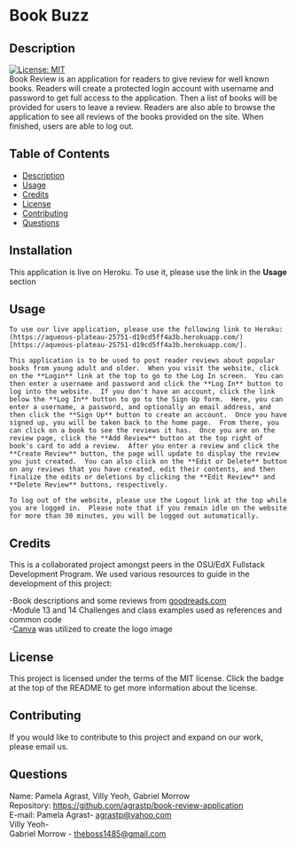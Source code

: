 # Book Buzz

  ## Description
  
  [![License: MIT](https://img.shields.io/badge/License-MIT-yellow.svg)](https://opensource.org/licenses/MIT) <br>
  Book Review is an application for readers to give review for well known books.  Readers will create a protected login account with username and password to get full access to the application. Then a list of books will be provided for users to leave a review.  Readers are also able to browse the application to see all reviews of the books provided on the site.  When finished, users are able to log out.  <br>

  ## Table of Contents 
  
  - [Description](#description)
  - [Usage](#usage)
  - [Credits](#credits)
  - [License](#license)
  - [Contributing](#contributing)
  - [Questions](#questions)


  ## Installation

  This application is live on Heroku.  To use it, please use the link in the **Usage** section

  ## Usage

    To use our live application, please use the following link to Heroku: (https://aqueous-plateau-25751-d19cd5ff4a3b.herokuapp.com/)[https://aqueous-plateau-25751-d19cd5ff4a3b.herokuapp.com/].

    This application is to be used to post reader reviews about popular books from young adult and older.  When you visit the website, click on the **Login** link at the top to go to the Log In screen.  You can then enter a username and password and click the **Log In** button to log into the website.  If you don't have an account, click the link below the **Log In** button to go to the Sign Up form.  Here, you can enter a username, a password, and optionally an email address, and then click the **Sign Up** button to create an account.  Once you have signed up, you will be taken back to the home page.  From there, you can click on a book to see the reviews it has.  Once you are on the review page, click the **Add Review** button at the top right of book's card to add a review.  After you enter a review and click the **Create Review** button, the page will update to display the review you just created.  You can also click on the **Edit or Delete** button on any reviews that you have created, edit their contents, and then finalize the edits or deletions by clicking the **Edit Review** and **Delete Review** buttons, respectively.  

    To log out of the website, please use the Logout link at the top while you are logged in.  Please note that if you remain idle on the website for more than 30 minutes, you will be logged out automatically.

  ## Credits
  
  This is a collaborated project amongst peers in the OSU/EdX Fullstack Development Program. We used various resources to guide in the development of this project: 

  -Book descriptions and some reviews from [goodreads.com](https://www.goodreads.com/)<br>
  -Module 13 and 14 Challenges and class examples used as references and common code<br>
  -[Canva](https://www.canva.com) was utilized to create the logo image <br>

  ## License
  
  This project is licensed under the terms of the MIT license.  Click the badge at the top of the README to get more information about the license.

  ## Contributing

  If you would like to contribute to this project and expand on our work, please email us.

  ## Questions

  Name: Pamela Agrast, Villy Yeoh, Gabriel Morrow<br>
  Repository: https://github.com/agrastp/book-review-application<br>
  E-mail: Pamela Agrast- agrastp@yahoo.com <br>
          Villy Yeoh- <br>
          Gabriel Morrow - theboss1485@gmail.com <br>
  
  





